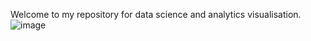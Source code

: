 Welcome to my repository for data science and analytics visualisation.
![image](https://user-images.githubusercontent.com/65834834/110198314-b36e8380-7ea5-11eb-80ed-dd5315475cc6.png)
